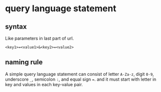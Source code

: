# query language statement
## syntax
Like parameters in last part of url.
```
<key1>=<value1>&<key2>=<value2>
```
## naming rule
A simple query language statement can consist of letter `A-Za-z`, digit `0-9`, underscore `_`, semicolon `:`, and equal sign `=`.
and it must start with letter in key and values in each key-value pair.
